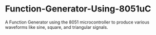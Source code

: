 # Function-Generator-Using-8051uC
A Function Generator using the 8051 microcontroller to produce various waveforms like sine, square, and triangular signals. 
